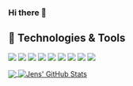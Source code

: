 ### Hi there 👋

<!--
**jensdenbraber/jensdenbraber** is a ✨ _special_ ✨ repository because its `README.md` (this file) appears on your GitHub profile.

Here are some ideas to get you started:

- 🔭 I’m currently working on ...
- 🌱 I’m currently learning ...
- 👯 I’m looking to collaborate on ...
- 🤔 I’m looking for help with ...
- 💬 Ask me about ...
- 📫 How to reach me: ...
- 😄 Pronouns: ...
- ⚡ Fun fact: ...
-->


## 🔧 Technologies & Tools
![](https://img.shields.io/badge/Editor-visual_studio-informational?style=flat&logo=visual-studio&logoColor=white&color=00A1DE)
![](https://img.shields.io/badge/Editor-visual_studio_code-informational?style=flat&logo=visual-studio-code&logoColor=white&color=00A1DE)
![](https://img.shields.io/badge/Code-csharp-informational?style=flat&logo=c-sharp&logoColor=white&color=00A1DE)
![](https://img.shields.io/badge/Code-c++-informational?style=flat&logo=c++&logoColor=white&color=00A1DE)
![](https://img.shields.io/badge/Code-Python-informational?style=flat&logo=python&logoColor=white&color=00A1DE)
![](https://img.shields.io/badge/Code-cpp-informational?style=flat&logo=cpp&logoColor=white&color=00A1DE)
![](https://img.shields.io/badge/Code-cplusplus-informational?style=flat&logo=cplusplus&logoColor=white&color=00A1DE)
![](https://img.shields.io/badge/Code-cplusplus-informational?style=flat&logo=c++&logoColor=white&color=00A1DE)
![](https://img.shields.io/badge/Code-cplusplus-informational?style=flat&logo=cpp&logoColor=white&color=00A1DE)


<a href="https://github.com/jensdenbraber/jensdenbraber">
  <img align="center" src="https://github-readme-stats.vercel.app/api/top-langs/?username=jensdenbraber&exclude_repo=Localisation,CleaningScheduleGenerator&hide=java,html&title_color=ffffff&text_color=c9cacc&icon_color=2bbc8a&bg_color=1d1f21" />
</a>

<a href="https://github.com/jensdenbraber/jensdenbraber">
  <img align="center" src="https://github-readme-stats.vercel.app/api?username=jensdenbraber&show_icons=true&line_height=27&count_private=true&title_color=ffffff&text_color=c9cacc&icon_color=2bbc8a&bg_color=1d1f21" alt="Jens' GitHub Stats" />
</a>
